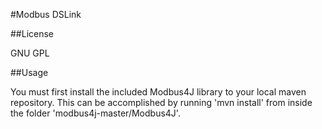 #Modbus DSLink

##License

GNU GPL

##Usage

You must first install the included Modbus4J library to your local maven repository. This can be accomplished by
running 'mvn install' from inside the folder 'modbus4j-master/Modbus4J'.
